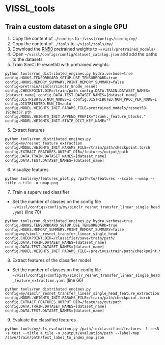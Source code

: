 # VISSL_tools

## Train a custom dataset on a single GPU
1. Copy the content of ```./configs``` to ```~/vissl/configs/config/my/```
2. Copy the content of ```./tools``` to ```~/vissl/tools/my/```
4. Download the [RN50](https://download.pytorch.org/models/resnet50-19c8e357.pth) pretrained weights to ```~/vissl/pretrained_models/```
5. Open ```~/vissl/configs/config/dataset_catalog.json``` and add the paths to the datasets
6. Train SimCLR-resnet50 with pretrained weights:
```
python tools/run_distributed_engines.py hydra.verbose=true config.HOOKS.TENSORBOARD_SETUP.USE_TENSORBOARD=true config.HOOKS.MEMORY_SUMMARY.PRINT_MEMORY_SUMMARY=false config=pretrain/simclr/simclr_8node_resnet config.CHECKPOINT.DIR=/train/path config.DATA.TRAIN.DATASET_NAMES=[dataset_name] config.DATA.TEST.DATASET_NAMES=[dataset_name] config.DISTRIBUTED.NUM_NODES=1 config.DISTRIBUTED.NUM_PROC_PER_NODE=1 config.DISTRIBUTED.RUN_ID=auto config.MODEL.WEIGHTS_INIT.PARAMS_FILE=pretrained_models/resnet50-19c8e357.pth config.MODEL.WEIGHTS_INIT.APPEND_PREFIX="trunk._feature_blocks." config.MODEL.WEIGHTS_INIT.STATE_DICT_KEY_NAME=""
```
5. Extract features
```
python tools/run_distributed_engines.py config=my/resnet_feature_extraction config.MODEL.WEIGHTS_INIT.PARAMS_FILE=/train/path/checkpoint.torch config.EXTRACT_FEATURES.OUTPUT_DIR=/features/output/path config.DATA.TRAIN.DATASET_NAMES=[dataset_name] config.DATA.TEST.DATASET_NAMES=[dataset_name]
```
6. Visualize features
```
python tools/my/features_plot.py /path/to/features --scale --umap --title a_tile -o umap.png
```
7. Train a supervised classifier
- Set the number of classes on the config file ```~/vissl/configs/config/my/simclr_resnet_transfer_linear_single_head.yaml``` (line 70)
```
python tools/run_distributed_engines.py hydra.verbose=true config.HOOKS.TENSORBOARD_SETUP.USE_TENSORBOARD=true config.HOOKS.MEMORY_SUMMARY.PRINT_MEMORY_SUMMARY=false config=my/simclr_resnet_transfer_linear_single_head config.CHECKPOINT.DIR=/classifier/save/train/path/ config.DATA.TRAIN.DATASET_NAMES=[dataset_name] config.DATA.TEST.DATASET_NAMES=[dataset_name] config.MODEL.WEIGHTS_INIT.PARAMS_FILE=/previous/train/path/checkpoint.torch
```
8. Extract features of the classifier model
- Set the number of classes on the config file ```~/vissl/configs/config/my/simclr_resnet_transfer_linear_single_head_feature_extraction.yaml``` (line 66)
```
python tools/run_distributed_engines.py config=my/simclr_resnet_transfer_linear_single_head_feature_extraction config.MODEL.WEIGHTS_INIT.PARAMS_FILE=/train/path/checkpoint.torch config.EXTRACT_FEATURES.OUTPUT_DIR=/features/out/path config.DATA.TRAIN.DATASET_NAMES=[dataset_name] config.DATA.TEST.DATASET_NAMES=[dataset_name]
```
9. Evaluate the classified features
```
python tools/my/cls_evaluation.py /path/to/classified/features -l res5 -s test --title a_tile -o /output/evaluation/path --label-map /save/train/path/test_label_to_index_map.json
```
